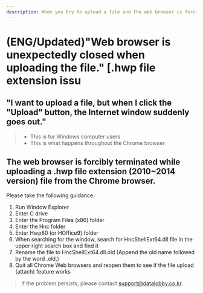 ```yaml
---
description: When you try to upload a file and the web browser is forcibly terminated
---
```


# \(ENG/Updated\)"Web browser is unexpectedly closed when uploading the file." \[.hwp file extension issu

## "I want to upload a file, but when I click the "Upload" button, the Internet window suddenly goes out."

> * This is for Windows computer users
> * This is what happens throughout the Chrome browser

## The web browser is forcibly terminated while uploading a .hwp file extension \(2010~2014 version\) file from the Chrome browser.

Please take the following guidance. 

1. Run Window Explorer
2. Enter C drive
3. Enter the Program Files \(x86\) folder
4. Enter the Hnc folder
5. Enter Hwp80 \(or HOffice9\) folder
6. When searching for the window, search for HncShellExt64.dll file in the upper right search box and find it
7. Rename the file to HncShellExt64.dll.old \(Append the old name followed by the word .old.\) 
8. Quit all Chrome Web browsers and reopen them to see if the file upload \(attach\) feature works

> If the problem persists, please contact support@datalobby.co.kr.

